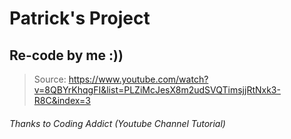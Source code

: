 # Patrick's Project
## Re-code by me :))
>Source: https://www.youtube.com/watch?v=8QBYrKhqgFI&list=PLZiMcJesX8m2udSVQTimsjjRtNxk3-R8C&index=3
###### Thanks to Coding Addict (Youtube Channel Tutorial)